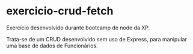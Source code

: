 # exercicio-crud-fetch
Exercício desenvolvido durante bootcamp de node da XP.

Trata-se de um CRUD desenvolvido sem uso de Express, para manipular uma base de dados de Funcionários.
